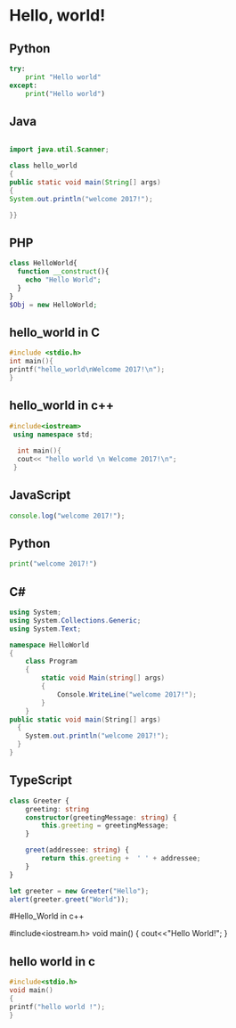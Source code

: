 # Hello, world!
## Python

```python
try:
    print "Hello world"
except:
    print("Hello world")
```
## Java
```java

import java.util.Scanner;

class hello_world
{
public static void main(String[] args)
{
System.out.println("welcome 2017!");

}}
```
## PHP
```php
class HelloWorld{
  function __construct(){
    echo "Hello World";
  }
}
$Obj = new HelloWorld;
```


## hello_world in C
``` C
#include <stdio.h>
int main(){
printf("hello_world\nWelcome 2017!\n");
}
```
## hello_world in c++
```cpp
#include<iostream>
 using namespace std;
  
  int main(){
  cout<< "hello world \n Welcome 2017!\n";
 }
```
## JavaScript

```javascript
console.log("welcome 2017!");
```
## Python
```python
print("welcome 2017!")
```

## C#
```csharp
using System;
using System.Collections.Generic;
using System.Text;

namespace HelloWorld
{
    class Program
    {
        static void Main(string[] args)
        {
            Console.WriteLine("welcome 2017!");
        }
    }
public static void main(String[] args) 
  { 
    System.out.println("welcome 2017!");
  }
}
```
## TypeScript
```ts
class Greeter {
    greeting: string
    constructor(greetingMessage: string) {
        this.greeting = greetingMessage;
    }

    greet(addressee: string) {
        return this.greeting +  ' ' + addressee;
    }
}

let greeter = new Greeter("Hello");
alert(greeter.greet("World"));
```

#Hello_World in c++

#include<iostream.h>
void main()
{
 cout<<"Hello World!";
}
## hello world in c
``` C
#include<stdio.h>
void main()
{
printf("hello world !");
}
```
